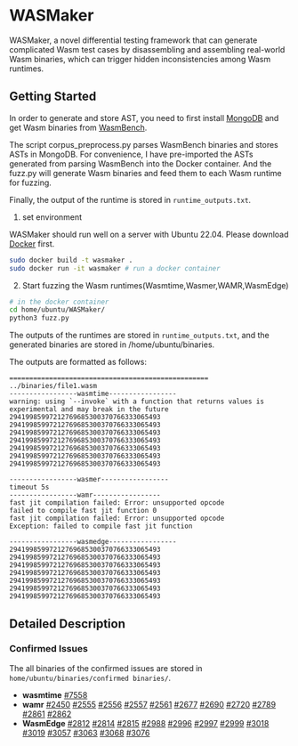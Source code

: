 # WASMaker

WASMaker, a novel differential testing framework that can generate complicated Wasm test cases by disassembling and assembling real-world Wasm binaries, which can trigger hidden inconsistencies among Wasm runtimes.


## Getting Started
In order to generate and store AST, you need to first install [MongoDB](https://www.mongodb.com/docs/manual/installation/) and get Wasm binaries from [WasmBench](https://github.com/sola-st/WasmBench).

The script corpus_preprocess.py parses WasmBench binaries and stores ASTs in MongoDB. For convenience, I have pre-imported the ASTs generated from parsing WasmBench into the Docker container.
And the fuzz.py will generate Wasm binaries and feed them to each Wasm runtime for fuzzing. 

Finally, the output of the runtime is stored in `runtime_outputs.txt`.

1.   set environment

WASMaker should run well on a server with Ubuntu 22.04.
Please download [Docker](https://docs.docker.com/get-docker/) first.
```bash
sudo docker build -t wasmaker .
sudo docker run -it wasmaker # run a docker container
```

2. Start fuzzing the Wasm runtimes(Wasmtime,Wasmer,WAMR,WasmEdge)

```bash
# in the docker container 
cd home/ubuntu/WASMaker/
python3 fuzz.py
```

The outputs of the runtimes are stored in `runtime_outputs.txt`, and the generated binaries are stored in /home/ubuntu/binaries.

The outputs are formatted as follows:
```
==================================================
../binaries/file1.wasm
-----------------wasmtime-----------------
warning: using `--invoke` with a function that returns values is experimental and may break in the future
29419985997212769685300370766333065493
29419985997212769685300370766333065493
29419985997212769685300370766333065493
29419985997212769685300370766333065493
29419985997212769685300370766333065493
29419985997212769685300370766333065493
29419985997212769685300370766333065493

-----------------wasmer-----------------
timeout 5s
-----------------wamr-----------------
fast jit compilation failed: Error: unsupported opcode
failed to compile fast jit function 0
fast jit compilation failed: Error: unsupported opcode
Exception: failed to compile fast jit function

-----------------wasmedge-----------------
29419985997212769685300370766333065493
29419985997212769685300370766333065493
29419985997212769685300370766333065493
29419985997212769685300370766333065493
29419985997212769685300370766333065493
29419985997212769685300370766333065493
29419985997212769685300370766333065493
```


## Detailed Description

### Confirmed Issues
The all binaries of the confirmed issues are stored in `home/ubuntu/binaries/confirmed binaries/`.

- **wasmtime**
[#7558](https://github.com/bytecodealliance/wasmtime/issues/7558)
- **wamr**
[#2450](https://github.com/bytecodealliance/wasm-micro-runtime/issues/2450)
[#2555](https://github.com/bytecodealliance/wasm-micro-runtime/issues/2555)
[#2556](https://github.com/bytecodealliance/wasm-micro-runtime/issues/2556)
[#2557](https://github.com/bytecodealliance/wasm-micro-runtime/issues/2557)
[#2561](https://github.com/bytecodealliance/wasm-micro-runtime/issues/2561)
[#2677](https://github.com/bytecodealliance/wasm-micro-runtime/issues/2677)
[#2690](https://github.com/bytecodealliance/wasm-micro-runtime/issues/2690)
[#2720](https://github.com/bytecodealliance/wasm-micro-runtime/issues/2720)
[#2789](https://github.com/bytecodealliance/wasm-micro-runtime/issues/2789)
[#2861](https://github.com/bytecodealliance/wasm-micro-runtime/issues/2861)
[#2862](https://github.com/bytecodealliance/wasm-micro-runtime/issues/2862)
- **WasmEdge**
[#2812](https://github.com/WasmEdge/WasmEdge/issues/2812)
[#2814](https://github.com/WasmEdge/WasmEdge/issues/2814)
[#2815](https://github.com/WasmEdge/WasmEdge/issues/2815)
[#2988](https://github.com/WasmEdge/WasmEdge/issues/2988)
[#2996](https://github.com/WasmEdge/WasmEdge/issues/2996)
[#2997](https://github.com/WasmEdge/WasmEdge/issues/2997)
[#2999](https://github.com/WasmEdge/WasmEdge/issues/2999)
[#3018](https://github.com/WasmEdge/WasmEdge/issues/3018)
[#3019](https://github.com/WasmEdge/WasmEdge/issues/3019)
[#3057](https://github.com/WasmEdge/WasmEdge/issues/3057)
[#3063](https://github.com/WasmEdge/WasmEdge/issues/3063)
[#3068](https://github.com/WasmEdge/WasmEdge/issues/3068)
[#3076](https://github.com/WasmEdge/WasmEdge/issues/3076)

